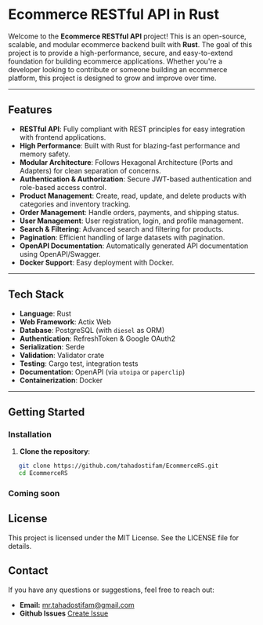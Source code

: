 # Ecommerce RESTful API in Rust

Welcome to the **Ecommerce RESTful API** project! This is an open-source, scalable, and modular ecommerce backend built with **Rust**. The goal of this project is to provide a high-performance, secure, and easy-to-extend foundation for building ecommerce applications. Whether you're a developer looking to contribute or someone building an ecommerce platform, this project is designed to grow and improve over time.

---

## Features

- **RESTful API**: Fully compliant with REST principles for easy integration with frontend applications.
- **High Performance**: Built with Rust for blazing-fast performance and memory safety.
- **Modular Architecture**: Follows Hexagonal Architecture (Ports and Adapters) for clean separation of concerns.
- **Authentication & Authorization**: Secure JWT-based authentication and role-based access control.
- **Product Management**: Create, read, update, and delete products with categories and inventory tracking.
- **Order Management**: Handle orders, payments, and shipping status.
- **User Management**: User registration, login, and profile management.
- **Search & Filtering**: Advanced search and filtering for products.
- **Pagination**: Efficient handling of large datasets with pagination.
- **OpenAPI Documentation**: Automatically generated API documentation using OpenAPI/Swagger.
- **Docker Support**: Easy deployment with Docker.

---

## Tech Stack

- **Language**: Rust
- **Web Framework**: Actix Web
- **Database**: PostgreSQL (with `diesel` as ORM)
- **Authentication**: RefreshToken & Google OAuth2
- **Serialization**: Serde
- **Validation**: Validator crate
- **Testing**: Cargo test, integration tests
- **Documentation**: OpenAPI (via `utoipa` or `paperclip`)
- **Containerization**: Docker

---

## Getting Started

### Installation

1. **Clone the repository**:

```bash
   git clone https://github.com/tahadostifam/EcommerceRS.git
   cd EcommerceRS
```

### Coming soon

## License

This project is licensed under the MIT License. See the LICENSE file for details.

## Contact

If you have any questions or suggestions, feel free to reach out:

- **Email:** mr.tahadostifam@gmail.com
- **Github Issues** [Create Issue](https://github.com/tahadostifam/EcommerceRS/issues)